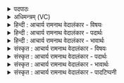 <details><summary>पदपाठः</summary>

अ꣣य꣢म्। ते꣣। इन्द्र। सो꣡मः꣢꣯। नि꣡पू꣢꣯तः। नि। पू꣣तः। अ꣡धि꣢꣯। ब꣣र्हि꣡षि꣢। आ। इ꣣हि। ईम्। अस्य꣢। द्र꣡व꣢꣯। पि꣡ब꣢꣯। १५९।
</details>

<details><summary>अधिमन्त्रम् (VC)</summary>

- इन्द्रः
- इरिम्बिठिः काण्वः
- गायत्री
- षड्जः
- ऐन्द्रं काण्डम्
</details>

<details><summary>हिन्दी : आचार्य रामनाथ वेदालंकार - विषयः</summary>

अगले मन्त्र में इन्द्र को रसपान के लिए बुलाया जा रहा है।
</details>

<details><summary>हिन्दी : आचार्य रामनाथ वेदालंकार - पदार्थः</summary>

पदार्थान्वयभाषाः -  हे (इन्द्र) परमैश्वर्यवन् परमात्मन् ! (अयम्) यह (सोमः) श्रद्धारस (तुभ्यम्) तेरे लिए (बर्हिषि अधि) हृदयरूप अन्तरिक्ष में (निपूतः) पूर्णतः पवित्र कर लिया गया है। (एहि) आ, (ईम्) इसके प्रति (द्रव) दौड़, (अस्य) इसके भाग को (पिब) पान कर ॥५॥
</details>

<details><summary>हिन्दी : आचार्य रामनाथ वेदालंकार - भावार्थः</summary>

भावार्थभाषाः -  जैसे अन्तरिक्षस्थ मेघ-जल पवित्र होता है, वैसे ही हृदयान्तरिक्ष में स्थित श्रद्धा-रस को तेरे भक्त मैंने पूर्णतः पवित्र कर लिया है। उस मेरे पवित्र श्रद्धा-रस का पान करने के लिए तू शीघ्र ही आ और उत्कंठित होकर पी, जिससे मैं कृतार्थ हो जाउँ। यहाँ परमात्मा के सर्वव्यापक और निरवयव होने के कारण उसमें शीघ्र आने, पीने आदि का व्यवहार नहीं घट सकता, इसलिए आगमन का अर्थ प्रकट होना तथा पीने का अर्थ स्वीकार करना लक्षणावृत्ति से समझना चाहिए ॥५॥
</details>

<details><summary>संस्कृत : आचार्य रामनाथ वेदालंकार - विषयः</summary>

अथेन्द्रो रसं पातुमाकार्यते।
</details>

<details><summary>संस्कृत : आचार्य रामनाथ वेदालंकार - पदार्थः</summary>

पदार्थान्वयभाषाः -  हे (इन्द्र) परमैश्वर्यवन् परमात्मन् ! (अयम्) एष पुरतो दृश्यमानः (सोमः) श्रद्धारसः (ते) तुभ्यम् (बर्हिषि अधि) हृदयान्तरिक्षे। बर्हिरित्यन्तरिक्षनाम। निघं० १।३। (निपूतः) नितरां पवित्रीकृतोऽस्ति। (एहि) आगच्छ, (ईम्) एनं प्रति। ईम् एनम्। निरु० १०।४५। (द्रव) त्वरस्व, (अस्य) एतस्य भागम्। षष्ठी भागद्योतनार्था। (पिब) आस्वादय ॥५॥
</details>

<details><summary>संस्कृत : आचार्य रामनाथ वेदालंकार - भावार्थः</summary>

भावार्थभाषाः -  यथाऽन्तरिक्षस्थं मेघजलं पवित्रं भवति तथैव हृदयान्तरिक्षस्थो श्रद्धारसस्तव भक्तेन मया नितरां पवित्रीकृतोऽस्ति। तं पवित्रं मम श्रद्धारसं पातुं त्वं सत्वरमागच्छ, सोत्कण्ठं पिब च, येनाहं कृतार्थो भवेयम्। परमात्मनः सर्वव्यापकत्वान्निरवयवत्वाच्च तत्र सत्वरागमनपानादिव्यवहारो न घटत इत्यागमनस्य प्रकटीभावे पानस्य च स्वीकारे लक्षणा बोध्या ॥५॥
</details>

<details><summary>संस्कृत : आचार्य रामनाथ वेदालंकार - पादटिप्पनी</summary>

टिप्पणी:   १. ऋ० ८।१७।११, साम० ७२५, अथ० २०।५।५।
</details>